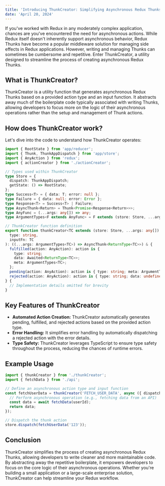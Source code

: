 ```yaml
---
title: 'Introducing ThunkCreator: Simplifying Asynchronous Redux Thunks'
date: 'April 20, 2024'
---
```


If you've worked with Redux in any moderately complex application, chances are you've encountered the need for asynchronous actions. While Redux itself doesn't inherently support asynchronous behavior, Redux Thunks have become a popular middleware solution for managing side effects in Redux applications. However, writing and managing Thunks can sometimes be cumbersome and repetitive. Enter ThunkCreator, a utility designed to streamline the process of creating asynchronous Redux Thunks.

## What is ThunkCreator?

ThunkCreator is a utility function that generates asynchronous Redux Thunks based on a provided action type and an input function. It abstracts away much of the boilerplate code typically associated with writing Thunks, allowing developers to focus more on the logic of their asynchronous operations rather than the setup and management of Thunk actions.

## How does ThunkCreator work?

Let's dive into the code to understand how ThunkCreator operates:

```ts
import { RootState } from 'app/reducer';
import { Thunk, ThunkAppDispatch } from 'app/store';
import { AnyAction } from 'redux';
import { actionCreator } from './actionCreator';

// Types used within ThunkCreator
type Store = {
  dispatch: ThunkAppDispatch;
  getState: () => RootState;
};
type Success<T> = { data: T; error: null };
type Failure = { data: null; error: Error };
type Response<T> = Success<T> | Failure;
type AsyncThunk<Return> = Thunk<Promise<Response<Return>>>;
type AnyFunc = (...args: any[]) => any;
type ArgumentTypes<F extends AnyFunc> = F extends (store: Store, ...args: infer A) => any ? A : never;

// ThunkCreator function definition
export function thunkCreator<TC extends (store: Store, ...args: any[]) => any>(
  type: string,
  inputFn: TC
): ((...args: ArgumentTypes<TC>) => AsyncThunk<ReturnType<TC>>) & {
  fulfilled(action: AnyAction): action is {
    type: string;
    data: Awaited<ReturnType<TC>>;
    meta: ArgumentTypes<TC>;
  };
  pending(action: AnyAction): action is { type: string; meta: ArgumentTypes<TC> };
  rejected(action: AnyAction): action is { type: string; data: undefined; error: Error; meta: ArgumentTypes<TC> };
} {
  // Implementation details omitted for brevity
}
```

## Key Features of ThunkCreator
-  **Automated Action Creation:** ThunkCreator automatically generates pending, fulfilled, and rejected actions based on the provided action type.
-  **Error Handling:** It simplifies error handling by automatically dispatching a rejected action with the error details.
-  **Type Safety:** ThunkCreator leverages TypeScript to ensure type safety throughout the process, reducing the chances of runtime errors.

## Example Usage

```ts
import { thunkCreator } from './thunkCreator';
import { fetchData } from './api';

// Define an asynchronous action type and input function
const fetchUserData = thunkCreator('FETCH_USER_DATA', async ({ dispatch, getState }, userId: string) => {
  // Perform asynchronous operation (e.g., fetching data from an API)
  const data = await fetchData(userId);
  return data;
});

// Dispatch the thunk action
store.dispatch(fetchUserData('123'));
```

## Conclusion
ThunkCreator simplifies the process of creating asynchronous Redux Thunks, allowing developers to write cleaner and more maintainable code. By abstracting away the repetitive boilerplate, it empowers developers to focus on the core logic of their asynchronous operations. Whether you're building a small application or a large-scale enterprise solution, ThunkCreator can help streamline your Redux workflow.